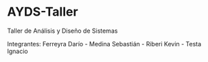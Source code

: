 # AYDS-Taller
Taller de Análisis y Diseño de Sistemas

Integrantes: Ferreyra Darío - Medina Sebastián - Riberi Kevin - Testa Ignacio
